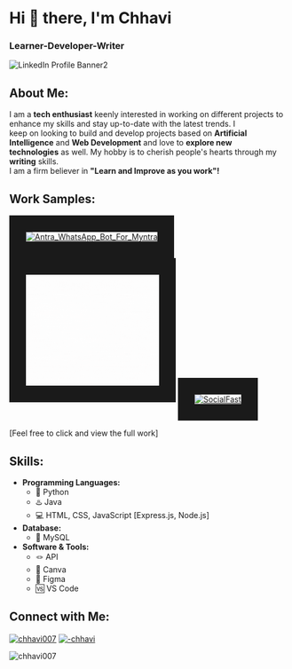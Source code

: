 # Hi 👋 there, I'm Chhavi
### Learner-Developer-Writer
![LinkedIn Profile Banner2](https://github.com/Chhavi007/chhavi007/assets/123095799/23e84e74-3cb5-400f-abf9-37bb82f297f1)

## About Me: 
I am a <b>tech enthusiast</b> keenly interested in working on different projects to enhance my skills and stay up-to-date with the latest trends.
I keep on looking to build and develop projects based on <b>Artificial Intelligence</b> and <b>Web Development</b> and love to <b>explore new technologies</b> as well. My hobby is to cherish people's hearts through my <b>writing</b> skills.<br>I am a firm believer in <b>"Learn and Improve as you work"!</b>
## Work Samples: 
<a href="https://github.com/Chhavi007/Antra_WhatsApp_Bot_For_Myntra" target="_blank"><img src="https://github.com/Chhavi007/chhavi007/blob/main/Antra.gif" alt="Antra_WhatsApp_Bot_For_Myntra" width="120" height="200" border="30" /></a>
<a href="https://github.com/Chhavi007/LiveWords" target="_blank"><img src="https://github.com/Chhavi007/chhavi007/blob/main/LiveWords_gif.gif" alt="LiveWords" width="240" height="200" border="30" /></a>
<a href="https://github.com/Chhavi007/SocialFast" target="_blank"><img src="https://github.com/Chhavi007/chhavi007/blob/main/SocialFast_Gif.gif" alt="SocialFast" width="240" height="200" border="30" /></a><br>

<a>[Feel free to click and view the full work]</a>
## Skills: 
- <b>Programming Languages:</b>
  - 🐍 Python
  - ♨️ Java
  - 💻 HTML, CSS, JavaScript [Express.js, Node.js]
- <b>Database:</b>
  - 🐬 MySQL
- <b>Software & Tools:</b>
  - 🪢 API
  - 🔶 Canva
  - 🔶 Figma
  - 🆚 VS Code

## Connect with Me:
<p align="left">
<a href="https://github.com/chhavi007" target="blank"><img align="center" src="https://cdn.jsdelivr.net/npm/simple-icons@3.0.1/icons/github.svg" alt="chhavi007" height="30" width="40" /></a>
<a href="https://linkedin.com/in/-chhavi" target="blank"><img align="center" src="https://raw.githubusercontent.com/rahuldkjain/github-profile-readme-generator/master/src/images/icons/Social/linked-in-alt.svg" alt="-chhavi" height="30" width="40" /></a>
</p>
<p align="left"> <img src="https://komarev.com/ghpvc/?username=chhavi007&label=Profile%20views&color=0e75b6&style=flat" alt="chhavi007" /> </p>
